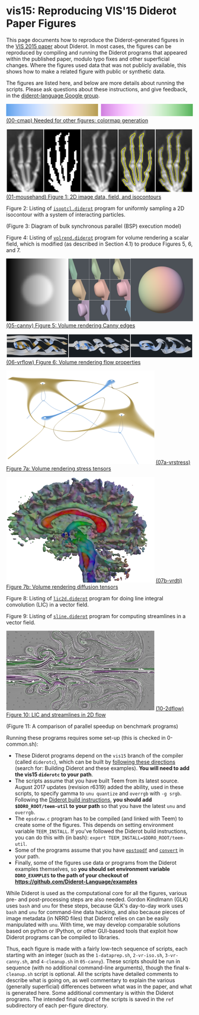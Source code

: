 # vis15: Reproducing VIS'15 Diderot Paper Figures

This page documents how to reproduce the
Diderot-generated figures in the [VIS 2015
paper](http://people.cs.uchicago.edu/~glk/pubs/#VIS-2015) about
Diderot.  In most cases, the figures can be reproduced
by compiling and running the Diderot programs that appeared within the
published paper, modulo typo fixes and other superficial changes.  Where
the figures used data that was not publicly available, this shows how to
make a related figure with public or synthetic data.

The figures are listed here, and below are more details about running
the scripts. Please ask questions about these instructions, and give feedback,
in the [diderot-language Google group](https://goo.gl/kXpxhV).

![](00-cmap/ref/cmaps.png "Colormaps image")
[(00-cmap) Needed for other figures: colormap generation](00-cmap)

![](01-mousehand/ref/Figure01-sm.png "Figure 1 image")
[(01-mousehand) Figure 1: 2D image data, field, and isocontours](01-mousehand)

Figure 2: Listing of [`isoptcl.diderot`](01-mousehand/isoptcl.diderot) program for
uniformly sampling a 2D isocontour with a system of interacting particles.

(Figure 3: Diagram of bulk synchronous parallel (BSP) execution model)

Figure 4: Listing of [`volrend.diderot`](volrend.diderot) program for
volume rendering a scalar field, which is modified (as described in Section 4.1)
to produce Figures 5, 6, and 7.

![](05-canny/ref/Figure05-sm.png "Figure 5 image")
[(05-canny) Figure 5: Volume rendering Canny edges](05-canny)

![](06-vrflow/ref/Figure06-sm.png "Figure 6 image")
[(06-vrflow) Figure 6: Volume rendering flow properties](06-vrflow)

![](07a-vrstress/ref/Figure07a-sm.png "Figure 7a image")
[(07a-vrstress) Figure 7a: Volume rendering stress tensors](07a-vrstress)

![](07b-vrdti/ref/Figure07b-sm.png "Figure 7b image")
[(07b-vrdti) Figure 7b: Volume rendering diffusion tensors](07b-vrdti)

Figure 8: Listing of [`lic2d.diderot`](10-2dflow/lic2d.diderot) program for
doing line integral convolution (LIC) in a vector field.

Figure 9: Listing of [`sline.diderot`](10-2dflow/sline.diderot) program for
computing streamlines in a vector field.

![](10-2dflow/ref/Figure10-sm.png "Figure 10 image")
[(10-2dflow) Figure 10: LIC and streamlines in 2D flow](10-2dflow)

(Figure 11: A comparison of parallel speedup on benchmark programs)

Running these programs requires some set-up (this is checked in 0-common.sh):
* These Diderot programs depend on the `vis15` branch of the compiler
(called `diderotc`), which can be built by [following these
directions](https://github.com/Diderot-Language/examples)
(search for: Building Diderot and these examples).  **You will need to
add the vis15 `diderotc` to your path**.
* The scripts assume that you have built Teem from its latest source.
August 2017 updates (revision r6319) added the ability, used in these scripts, to specify
gamma to `unu quantize` and `overrgb` with `-g srgb`.  Following the
[Diderot build instructions](https://github.com/Diderot-Language/examples),
**you should add `$DDRO_ROOT/teem-util` to your path** so that you have
the latest `unu` and `overrgb`.
* The `epsdraw.c` program has to be compiled (and linked with Teem) to
create some of the figures.  This depends on setting environment variable
`TEEM_INSTALL`.  If you've followed the Diderot build instructions, you
can do this with (in bash): `export TEEM_INSTALL=$DDRO_ROOT/teem-util`.
* Some of the programs assume that you have [`epstopdf`](https://www.ctan.org/pkg/epstopdf)
and [`convert`](http://www.imagemagick.org) in your path.
* Finally, some of the figures use data or programs from the Diderot examples
themselves, so **you should set environment variable `DDRO_EXAMPLES` to the
path of your checkout of https://github.com/Diderot-Language/examples**

While Diderot is used as the computational core for all the figures,
various pre- and post-processing steps are also needed. Gordon
Kindlmann (GLK) uses `bash` and `unu` for these steps, because GLK's
day-to-day work uses `bash` and `unu` for command-line data hacking,
and also because pieces of image metadata (in NRRD files) that Diderot
relies on can be easily manipulated with `unu`.  With time, we may
develop comparable solutions based on python or IPython, or other
GUI-based tools that exploit how Diderot programs can be compiled to
libraries.

Thus, each figure is made with a fairly low-tech
sequence of scripts, each starting with an integer (such as the
`1-dataprep.sh`, `2-vr-iso.sh`, `3-vr-canny.sh`, and `4-cleanup.sh` in
`05-canny`).  These scripts should be run in sequence (with no
additional command-line arguments), though the final `N-cleanup.sh` script
is optional.  All the scripts have detailed
comments to describe what is going on, as well commentary to explain
the various (generally superficial) differences between what was in
the paper, and what is generated here.  Some additional commentary
is within the Diderot programs.  The intended final output of the scripts
is saved in the `ref` subdirectory of each per-figure directory.
